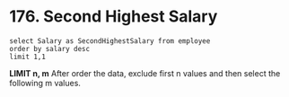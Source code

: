 # 176. Second Highest Salary
####
```
select Salary as SecondHighestSalary from employee
order by salary desc 
limit 1,1
```
**LIMIT n, m**
After order the data, exclude first n values and then select the following m values.
